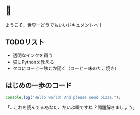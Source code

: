 # 🐙 

ようこそ、世界一どうでもいいドキュメントへ！

## TODOリスト

- 透明なインクを買う
- 猫にPythonを教える
- タコにコーヒー飲むか聞く（コーヒー味のたこ焼き）

## はじめの一歩のコード

```js
console.log("Hello world! And please send pizza.");
```


「…これを読んでるあなた、だいぶ暇ですね？問題解きましょう」
